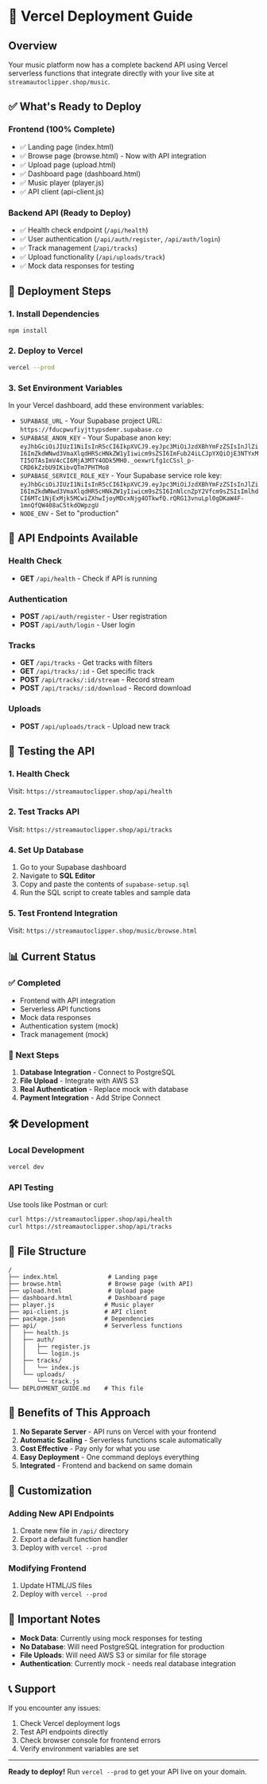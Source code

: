 # 🚀 Vercel Deployment Guide

## Overview
Your music platform now has a complete backend API using Vercel serverless functions that integrate directly with your live site at `streamautoclipper.shop/music`.

## ✅ What's Ready to Deploy

### Frontend (100% Complete)
- ✅ Landing page (index.html)
- ✅ Browse page (browse.html) - Now with API integration
- ✅ Upload page (upload.html)
- ✅ Dashboard page (dashboard.html)
- ✅ Music player (player.js)
- ✅ API client (api-client.js)

### Backend API (Ready to Deploy)
- ✅ Health check endpoint (`/api/health`)
- ✅ User authentication (`/api/auth/register`, `/api/auth/login`)
- ✅ Track management (`/api/tracks`)
- ✅ Upload functionality (`/api/uploads/track`)
- ✅ Mock data responses for testing

## 🚀 Deployment Steps

### 1. Install Dependencies
```bash
npm install
```

### 2. Deploy to Vercel
```bash
vercel --prod
```

### 3. Set Environment Variables
In your Vercel dashboard, add these environment variables:
- `SUPABASE_URL` - Your Supabase project URL: `https://fducpwufiyjttypsdemr.supabase.co`
- `SUPABASE_ANON_KEY` - Your Supabase anon key: `eyJhbGciOiJIUzI1NiIsInR5cCI6IkpXVCJ9.eyJpc3MiOiJzdXBhYmFzZSIsInJlZiI6ImZkdWNwd3VmaXlqdHR5cHNkZW1yIiwicm9sZSI6ImFub24iLCJpYXQiOjE3NTYxMTI5OTAsImV4cCI6MjA3MTY4ODk5MH0._oexwrLfg1cCSsl_p-CRD6kZzbU9IKibvQTm7PHTMo8`
- `SUPABASE_SERVICE_ROLE_KEY` - Your Supabase service role key: `eyJhbGciOiJIUzI1NiIsInR5cCI6IkpXVCJ9.eyJpc3MiOiJzdXBhYmFzZSIsInJlZiI6ImZkdWNwd3VmaXlqdHR5cHNkZW1yIiwicm9sZSI6InNlcnZpY2Vfcm9sZSIsImlhdCI6MTc1NjExMjk5MCwiZXhwIjoyMDcxNjg4OTkwfQ.rQRG13vnuLpl0gDKaW4F-1mnQfQW408aC5tkdOWpzgU`
- `NODE_ENV` - Set to "production"

## 🔗 API Endpoints Available

### Health Check
- **GET** `/api/health` - Check if API is running

### Authentication
- **POST** `/api/auth/register` - User registration
- **POST** `/api/auth/login` - User login

### Tracks
- **GET** `/api/tracks` - Get tracks with filters
- **GET** `/api/tracks/:id` - Get specific track
- **POST** `/api/tracks/:id/stream` - Record stream
- **POST** `/api/tracks/:id/download` - Record download

### Uploads
- **POST** `/api/uploads/track` - Upload new track

## 🧪 Testing the API

### 1. Health Check
Visit: `https://streamautoclipper.shop/api/health`

### 2. Test Tracks API
Visit: `https://streamautoclipper.shop/api/tracks`

### 4. Set Up Database
1. Go to your Supabase dashboard
2. Navigate to **SQL Editor**
3. Copy and paste the contents of `supabase-setup.sql`
4. Run the SQL script to create tables and sample data

### 5. Test Frontend Integration
Visit: `https://streamautoclipper.shop/music/browse.html`

## 📊 Current Status

### ✅ Completed
- Frontend with API integration
- Serverless API functions
- Mock data responses
- Authentication system (mock)
- Track management (mock)

### 🔄 Next Steps
1. **Database Integration** - Connect to PostgreSQL
2. **File Upload** - Integrate with AWS S3
3. **Real Authentication** - Replace mock with database
4. **Payment Integration** - Add Stripe Connect

## 🛠️ Development

### Local Development
```bash
vercel dev
```

### API Testing
Use tools like Postman or curl:
```bash
curl https://streamautoclipper.shop/api/health
curl https://streamautoclipper.shop/api/tracks
```

## 📁 File Structure
```
/
├── index.html              # Landing page
├── browse.html             # Browse page (with API)
├── upload.html             # Upload page
├── dashboard.html          # Dashboard page
├── player.js              # Music player
├── api-client.js          # API client
├── package.json           # Dependencies
├── api/                   # Serverless functions
│   ├── health.js
│   ├── auth/
│   │   ├── register.js
│   │   └── login.js
│   ├── tracks/
│   │   └── index.js
│   └── uploads/
│       └── track.js
└── DEPLOYMENT_GUIDE.md    # This file
```

## 🎯 Benefits of This Approach

1. **No Separate Server** - API runs on Vercel with your frontend
2. **Automatic Scaling** - Serverless functions scale automatically
3. **Cost Effective** - Pay only for what you use
4. **Easy Deployment** - One command deploys everything
5. **Integrated** - Frontend and backend on same domain

## 🔧 Customization

### Adding New API Endpoints
1. Create new file in `/api/` directory
2. Export a default function handler
3. Deploy with `vercel --prod`

### Modifying Frontend
1. Update HTML/JS files
2. Deploy with `vercel --prod`

## 🚨 Important Notes

- **Mock Data**: Currently using mock responses for testing
- **No Database**: Will need PostgreSQL integration for production
- **File Uploads**: Will need AWS S3 or similar for file storage
- **Authentication**: Currently mock - needs real database integration

## 📞 Support

If you encounter any issues:
1. Check Vercel deployment logs
2. Test API endpoints directly
3. Check browser console for frontend errors
4. Verify environment variables are set

---

**Ready to deploy!** Run `vercel --prod` to get your API live on your domain.
